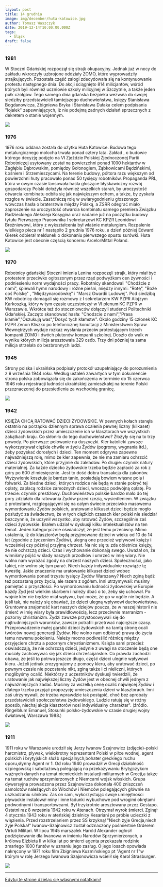 ```yaml
---
layout: post
title: 14 grudnia
image: img/december/huta-katowice.jpg
author: Tomasz Waszczyk
date: 2019-12-14T10:00:00.000Z
tags:
  - Śląsk
draft: false
---
```


### 1981

W Stoczni Gdańskiej rozpoczął się strajk okupacyjny. Jednak już w nocy do zakładu wkroczyły uzbrojone oddziały ZOMO, które wyprowadziły strajkujących. Pozostała część załogi zdecydowała się na kontynuowanie protestu następnego dnia. Do akcji ściągnięto 814 milicjantów, wśród których byli również uczniowie szkoły milicyjnej w Szczytnie, a także jeden pułk czołgów. Tego samego dnia gdańska bezpieka wezwała do swojej siedziby przedstawicieli tamtejszego duchowieństwa, księży Stanisława Bogdanowicza, Zbigniewa Bryka i Stanisława Dułaka celem podpisania "lojalek" zapewniających, iż nie podejmą żadnych działań sprzecznych z dekretem o stanie wojennym.

<img src="./img/december/stocznia.jpg"/><br>

### 1976

1976 roku oddana została do użytku Huta Katowice. Budowa tego metalurgicznego molocha trwała ponad cztery lata. Zakład , o budowie którego decyzję podjęto na VI Zjeździe Polskiej Zjednoczonej Partii Robotniczej usytowany został na powierzchni ponad 1000 hektarów w Zagłębiu Dąbrowskim, pomiędzy Gołonogiem, Ząbkowicami Będzińskimi, Łośniem i Strzemieszycami. Na terenie budowy, półtora razu większym od powierzchni huty pracowało ponad 50 tysięcy robotników.
Propaganda PRL, która w owym czasie lansowała hasła głoszące błyskawiczny rozwój gospodarczy Polski dołożyła również wszelkich starań, by uroczystość otwarcia kombinatu odbiła się jak największym echem, a także, by zyskała rozgłos w świecie. Zasadniczą rolę w uwiarygodnieniu głoszonego wówczas hasła o braterstwie między Polską, a ZSRR odegrać miało zaproszenie na uroczystość otwarcia kombinatu samego premiera Związku Radzieckiego Aleksieja Kosygina oraz nadanie już na początku budowy tytułu Pierwszego Pracownika I sekretarzowi KC KPZR Leonidowi Breżniewowi, który z wykształcenia był właśnie metalurgiem.
Rozpalenie wielkiego pieca nr 1 nastąpiło 2 grudnia 1976 roku, a dzień później Edward Gierek odbierał meldunek o dokonaniu pierwszego spustu surówki.
Huta Katowice jest obecnie częścią koncernu ArcelorMittal Poland.

<img src="./img/december/huta-katowice.jpg"/><br>

### 1970

Robotnicy gdańskiej Stoczni imienia Lenina rozpoczęli strajk, który miał być protestem przeciwko ogłoszonym przez rząd podwyżkom cen żywności i podniesieniu norm wydajności pracy.
Robotnicy skandowali "Chodźcie z nami",
śpiewali hymn narodowy i różne pieśni, między
innymi: "Rotę", "Boże coś Polskę" ,
"Międzynarodówkę" i "Marsz Gwardii Ludowej".
Pod siedzibą KW robotnicy domagali się rozmowy z I sekretarzem KW PZPR Alojzym Karkoszką, który w tym czasie uczestniczył w VI plenum KC PZPR w Warszawie.
Wkrótce też do stoczniowców dołączyli studenci Politechniki Gdańskiej. Zaczęto skandować hasła: "Chodzcie z nami","Prasa kłamie","Oszukują was","Dosyć tych kłamstw". Około godziny 15 członek KC PZPR Zenon Kliszko po telefonicznej konultacji z Ministerstwem Spraw Wewnętrzych wydaje rozkaz wysłania przeciw protestującym trzech kompanii ZOMO i dwóch plutonów kompanii szkolnej. Doszło do walk w wyniku których milicja aresztowała 329 osób. Trzy dni pózniej ta sama milicja strzelała do bezbronnych ludzi.

### 1945

Strony polska i ukraińska podpisały protokół uzupełniający do porozumienia z 9 września 1944 roku. Według ustaleń zawartych w tym dokumencie strona polska zobowiązała się do zakończenia w terminie do 15 czerwca 1946 roku rejestracji ludności ukraińskiej zamieszkałej na terenie Polski przeznaczonej do przesiedlenia za wschodnią granicę.

<img src="./img/december/cfr.jpg"/><br>

### 1942

KSIĘŻA CHCĄ RATOWAĆ DZIECI ŻYDOWSKIE. W pewnych kołach stanęła ostatnio na porządku dziennym sprawa ocalenia pewnej liczny (kilkaset) dzieci żydowskich przez umieszczenie ich w klasztorach we wszystkich zakątkach kraju. Co skłoniło do tego duchowieństwo? Złożyły się na to trzy powody. Po pierwsze: polowanie na duszyczki. Kler katolicki zawsze wykorzystywał ciężkie chwile w życiu Żydów (pogromy, wygnania itd.), żeby pozyskać dorosłych i dzieci. Ten moment odgrywa zapewne najważniejszą rolę, mimo że kler zapewnia, że nie ma zamiaru ochrzcić dzieci żydowskich, które przyjmie do zakładów. Po drugie: czynnik natury materialnej. Za każde dziecko żydowskie trzeba będzie zapłacić za rok z góry po 600 zł miesięcznie. Jest to dość dobra transakcja dla zakonów. Wyżywienie kosztuje je bardzo tanio, posiadają bowiem własne pola i folwarki. Za biedne dzieci, których rodzice nie będą w stanie pokryć tej opłaty, zapłacą rodzice zamożnych dzieci, wnosząc podwójną opłatę. Po trzecie: czynnik prestiżowy. Duchowieństwo polskie bardzo mało do tej pory zdziałało dla ratowania Żydów przed rzezią, wysiedleniem. W związku z protestami, rozglegającymi się na całym świecie przeciwko masowemu wymordowaniu Żydów polskich, uratowanie kilkuset dzieci będzie mogło posłużyć za świadectwo, że w tych ciężkich czasach kler polski nie siedział bezczynnie, że uczynił wszystko, aby ratować Żydów, szczególnie zaś dzieci żydowskie. Brałem udział w dyskusji kilku intelektualistów na ten temat. Jeden kategorycznie oświadczył, że jest temu przeciwny. Mimo ustalenia, iż do klasztorów będą przyjmowane dzieci w wieku od 10 do 14 lat (zgodnie z życzeniem Żydów), ulegną one przecież wpływowi księży i wcześniej czy później przyjmą chrzest. Na nic się tu zda obietnica księży, że nie ochrzczą dzieci. Czas i wychowanie dokonają swego. Uważał on, że winniśmy pójść w ślady naszych przodków i umrzeć w imię wiary. Nie wolno nam wyrażać zgody na chrzest naszych dzieci. Społeczności, jako takiej, nie wolno się tym parać. Niech każdy indywidualnie rozwiąże tę kwestię. Jakie znaczenie ma uratowanie kilkuset dzieci wobec wymordowania ponad trzystu tysięcy Żydów Warszawy? Niech zginą bądź też pozostaną przy życiu, ale razem z ogółem. Inni utrzymywali: musimy pamiętać o przyszłości. Po wymordowaniu ludności żydowskiej w Europie każdy Żyd jest wielkim skarbem i należy dbać o to, żeby się uchował. Po wojnie kler nie będzie miał wpływu, być może, że go w ogóle nie będzie. A jeśli tak, nie należy się obawiać, że dzieci ulegną wpływowi duchowieństwa. Gruntowna znajomość kart naszych dziejów poucza, że w naszej historii nie śmierć w imię wiary była prawidłowością, lecz przeciwnie marranizm - pozorny christianizm. Żydzi zawsze przystosowywali się do najtrudniejszych warunków, zawsze potrafili przetrwać najcięższe czasy. Przeprowadzenie małej garstki dzieci żydowskich na tamtą stronę ocali twórców nowej generacji Żydów. Nie wolno nam odbierać prawa do życia temu nowemu pokoleniu. Należy mocno podkreślić różnicę między przyjęciem chrztu a pozornym chrystianizmem. Księża sami przecież oświadczają, że nie ochrzczą dzieci, jedynie z uwagi na otoczenie będą one musiały zachowywać się jak dzieci chrześcijańskie. Co prawda zachodzi obawa, że jeśli to potrwa jeszcze długo, część dzieci ulegnie wpływowi kleru. Jeżeli jednak zrezygnujemy z pomocy kleru, aby uratować dzieci, po pewnym czasie nie pozostanie nikt, zginą także i ci nieliczni, których moglibyśmy ocalić. Niektórzy z uczestników dyskusji twierdzili, że uratowanie jak największej liczny Żydów jest w obecnej chwili jednym z najważniejszych zadać. Musimy za wszelką cenę ocalić najwięcej Żydów i dlatego trzeba przyjąć propozycję umieszczenia dzieci w klasztorach. Inni zaś utrzymywali, że trzeba wprawdzie tak postąpić, choć bez aprobaty przedstawicieli społeczeństwa żydowskiego. Ludzie ratują się w różny sposób, niechaj akcja klasztorów nosi indywidualny charakter". (źródło. Ringelblum Emanuel, Stosunki polsko-żydowskie w czasie drugiej wojny światowej, Warszawa 1988.)

<img src="./img/december/emmanuel.jpg"/><br>

### 1911

1911 roku w Warszawie urodził się Jerzy Iwanow Szajnowicz (zdjęcie)-polski harcmistrz, pływak, wielokrotny reprezentant Polski w piłce wodnej, agent polskich i brytyjskich służb specjalnych,bohater greckiego ruchu oporu,słynny Agent nr 1.
Od roku 1940 prowadził w Grecji działalność szpiegowską i sabotażową polegającą na przekazywaniu Brytyjczykom ważnych danych na temat niemieckich instalacji militarnych w Grecji,a także na temat ruchów sprzymierzonych z Niemcami wojsk włoskich. Grupa dywersyjna prowadzona przez Szajnowicza dokonała 400 zniszczeń samolotów należących do Włochów i Niemców polegających głównie na uszkadzaniu silników. Zaś on sam, wykorzystując swoje umiejętności pływackie instalował miny i inne ładunki wybuchowe pod wrogimi okrętami podwodnymi i transportowcami.
Był trzykrotnie aresztowany przez Gestapo. Ostatni raz 8 września 1942 roku w Atenach. Otrzymał wyrok śmierci. Zginął 4 stycznia 1943 roku w ateńskiej dzielnicy Kesariani po próbie ucieczki z więzienia. Przed rozstrzelaniem przez SS krzyknął "Niech żyje Grecja,niech żyje Polska!"
Iwanow-Szajnowicz został odznaczony
pośmiertnie Orderem Virtuti Militari. W lipcu
1945 marszałek Harold Alexander ogłosił
podziękowanie dla Iwanowa w imieniu
Narodów Sprzymierzonych, a królowa Elżbieta
II w kilka lat po śmierci agenta przekazała
rodzinie zmarłego 1000 funtów w uznaniu jego
zasług.
O jego losach opowiada nakręcony w 1971 roku film Zbigniewa Kuzmińskiego pt "Agent nr 1"w którym w rolę Jerzego Iwanowa Szajonowicza wcielił się Karol Strasburger.

<img src="./img/december/szajnowicz.jpg"/><br>

---

<a href="https://github.com/TomaszWaszczyk/historia.waszczyk.com/edit/master/src/content/december-14.md" target="_blank">Edytuj tę stronę dzieląc się własnymi notatkami!</a>
